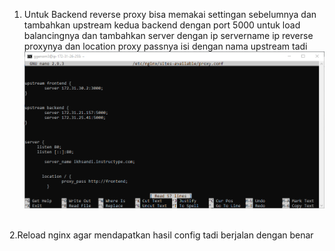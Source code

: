 1. Untuk Backend reverse proxy bisa memakai settingan sebelumnya dan tambahkan upstream kedua backend dengan port 5000 untuk load balancingnya dan tambahkan server dengan ip servername ip reverse proxynya dan location proxy passnya isi dengan nama upstream tadi<br>
![1.4.png](https://github.com/GGenom3/DumbWaysDevOps/blob/main/TaskM2/Images/1.4.PNG)<br><br>

2.Reload nginx agar mendapatkan hasil config tadi berjalan dengan benar
